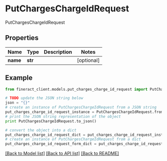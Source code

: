 # PutChargesChargeIdRequest

PutChargesChargeIdRequest

## Properties

Name | Type | Description | Notes
------------ | ------------- | ------------- | -------------
**name** | **str** |  | [optional] 

## Example

```python
from fineract_client.models.put_charges_charge_id_request import PutChargesChargeIdRequest

# TODO update the JSON string below
json = "{}"
# create an instance of PutChargesChargeIdRequest from a JSON string
put_charges_charge_id_request_instance = PutChargesChargeIdRequest.from_json(json)
# print the JSON string representation of the object
print PutChargesChargeIdRequest.to_json()

# convert the object into a dict
put_charges_charge_id_request_dict = put_charges_charge_id_request_instance.to_dict()
# create an instance of PutChargesChargeIdRequest from a dict
put_charges_charge_id_request_form_dict = put_charges_charge_id_request.from_dict(put_charges_charge_id_request_dict)
```
[[Back to Model list]](../README.md#documentation-for-models) [[Back to API list]](../README.md#documentation-for-api-endpoints) [[Back to README]](../README.md)


